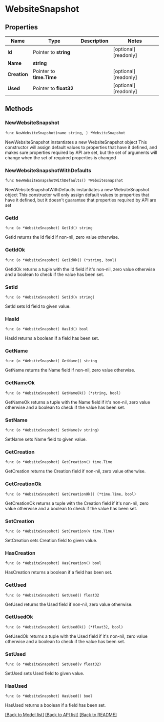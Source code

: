# WebsiteSnapshot

## Properties

Name | Type | Description | Notes
------------ | ------------- | ------------- | -------------
**Id** | Pointer to **string** |  | [optional] [readonly] 
**Name** | **string** |  | 
**Creation** | Pointer to **time.Time** |  | [optional] [readonly] 
**Used** | Pointer to **float32** |  | [optional] [readonly] 

## Methods

### NewWebsiteSnapshot

`func NewWebsiteSnapshot(name string, ) *WebsiteSnapshot`

NewWebsiteSnapshot instantiates a new WebsiteSnapshot object
This constructor will assign default values to properties that have it defined,
and makes sure properties required by API are set, but the set of arguments
will change when the set of required properties is changed

### NewWebsiteSnapshotWithDefaults

`func NewWebsiteSnapshotWithDefaults() *WebsiteSnapshot`

NewWebsiteSnapshotWithDefaults instantiates a new WebsiteSnapshot object
This constructor will only assign default values to properties that have it defined,
but it doesn't guarantee that properties required by API are set

### GetId

`func (o *WebsiteSnapshot) GetId() string`

GetId returns the Id field if non-nil, zero value otherwise.

### GetIdOk

`func (o *WebsiteSnapshot) GetIdOk() (*string, bool)`

GetIdOk returns a tuple with the Id field if it's non-nil, zero value otherwise
and a boolean to check if the value has been set.

### SetId

`func (o *WebsiteSnapshot) SetId(v string)`

SetId sets Id field to given value.

### HasId

`func (o *WebsiteSnapshot) HasId() bool`

HasId returns a boolean if a field has been set.

### GetName

`func (o *WebsiteSnapshot) GetName() string`

GetName returns the Name field if non-nil, zero value otherwise.

### GetNameOk

`func (o *WebsiteSnapshot) GetNameOk() (*string, bool)`

GetNameOk returns a tuple with the Name field if it's non-nil, zero value otherwise
and a boolean to check if the value has been set.

### SetName

`func (o *WebsiteSnapshot) SetName(v string)`

SetName sets Name field to given value.


### GetCreation

`func (o *WebsiteSnapshot) GetCreation() time.Time`

GetCreation returns the Creation field if non-nil, zero value otherwise.

### GetCreationOk

`func (o *WebsiteSnapshot) GetCreationOk() (*time.Time, bool)`

GetCreationOk returns a tuple with the Creation field if it's non-nil, zero value otherwise
and a boolean to check if the value has been set.

### SetCreation

`func (o *WebsiteSnapshot) SetCreation(v time.Time)`

SetCreation sets Creation field to given value.

### HasCreation

`func (o *WebsiteSnapshot) HasCreation() bool`

HasCreation returns a boolean if a field has been set.

### GetUsed

`func (o *WebsiteSnapshot) GetUsed() float32`

GetUsed returns the Used field if non-nil, zero value otherwise.

### GetUsedOk

`func (o *WebsiteSnapshot) GetUsedOk() (*float32, bool)`

GetUsedOk returns a tuple with the Used field if it's non-nil, zero value otherwise
and a boolean to check if the value has been set.

### SetUsed

`func (o *WebsiteSnapshot) SetUsed(v float32)`

SetUsed sets Used field to given value.

### HasUsed

`func (o *WebsiteSnapshot) HasUsed() bool`

HasUsed returns a boolean if a field has been set.


[[Back to Model list]](../README.md#documentation-for-models) [[Back to API list]](../README.md#documentation-for-api-endpoints) [[Back to README]](../README.md)


